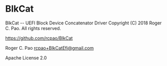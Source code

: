 # BlkCat
BlkCat -- UEFI Block Device Concatenator Driver
Copyright (C) 2018 Roger C. Pao.  All rights reserved.

https://github.com/rcpao/BlkCat

Roger C. Pao <rcpao+BlkCatEfi@gmail.com>
  
Apache License 2.0

